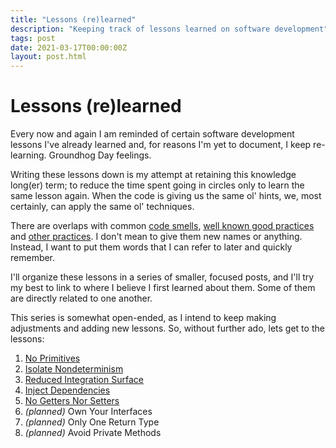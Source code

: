```yaml
---
title: "Lessons (re)learned"
description: "Keeping track of lessons learned on software development"
tags: post
date: 2021-03-17T00:00:00Z
layout: post.html
---
```


# Lessons (re)learned

Every now and again I am reminded of certain software development lessons I've already learned and, for reasons I'm yet to document, I keep re-learning. Groundhog Day feelings.

Writing these lessons down is my attempt at retaining this knowledge long(er) term; to reduce the time spent going in circles only to learn the same lesson again. When the code is giving us the same ol' hints, we, most certainly, can apply the same ol' techniques.

There are overlaps with common [code smells](https://wiki.c2.com/?CodeSmell), [well known good practices](https://www.amazon.com/Clean-Code-Handbook-Software-Craftsmanship/dp/0132350882) and [other practices](https://web.archive.org/web/20150104153931/www.xpteam.com/jeff/writings/objectcalisthenics.rtf). I don't mean to give them new names or anything. Instead, I want to put them words that I can refer to later and quickly remember.

I'll organize these lessons in a series of smaller, focused posts, and I'll try my best to link to where I believe I first learned about them. Some of them are directly related to one another.

This series is somewhat open-ended, as I intend to keep making adjustments and adding new lessons. So, without further ado, lets get to the lessons:

1. [No Primitives](/posts/lessons-re-learned-1-no-primitives)
1. [Isolate Nondeterminism](/posts/lessons-re-learned-2-isolate-nondeterminism)
1. [Reduced Integration Surface](/posts/lessons-re-learned-3-reduced-integration-surface)
1. [Inject Dependencies](/posts/lessons-re-learned-4-inject-dependencies)
1. [No Getters Nor Setters](/posts/lessons-re-learned-5-no-getters-nor-setters)
1. <span id="todo_own-your-interfaces">_(planned)_ Own Your Interfaces</span>
1. <span id="todo_only-one-return-type">_(planned)_ Only One Return Type</span>
1. <span id="todo_avoid-private-methods">_(planned)_ Avoid Private Methods</span>
